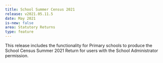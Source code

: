 ```yaml
---
title: School Summer Census 2021
release: v2021.05.11.5
date: May 2021
is-new: false
area: Statutory Returns
type: feature
---
```


This release includes the functionality for Primary schools to produce the School Census Summer 2021 Return for users with the School Administrator permission.
